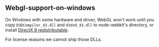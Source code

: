 ## Webgl-support-on-windows

On Windows with some hardware and driver, WebGL won't work until you copy `D3DCompiler_43.dll` and `d3dx9_43.dll` to node-webkit's directory, or install [DirectX 9 redistributable](http://www.microsoft.com/en-us/download/details.aspx?id=8109).

For license reasons we cannot ship those DLLs.